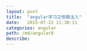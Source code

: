 ```yaml
---
layout: post
title:  "angular学习之依赖注入"
date:   2015-07-22 11:38:11
categories: angular
path: /md/angular8
describe:
---
```





